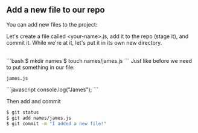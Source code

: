 ##  Add a new file to our repo

You can add new files to the project:

Let's create a file called &lt;your-name&gt;.js, add it to the repo (stage it), and commit it. While we're at it, let's put it in its own new directory.

<br>
```bash
$ mkdir names
$ touch names/james.js
```
Just like before we need to put something in our file: <!-- .element: class="fragment" data-fragment-index="1" -->
<p class="terminal fragment" data-fragment-index="1"><code>james.js</code></p>
```javascript
console.log("James");
```
<!-- .element: class="fragment" data-fragment-index="1" -->

Then add and commit <!-- .element: class="fragment" data-fragment-index="2" -->

```bash
$ git status
$ git add names/james.js
$ git commit -m "I added a new file!"
```
<!-- .element: class="fragment" data-fragment-index="2" -->